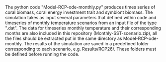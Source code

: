 The python code "Model-RCP-ode-monthly.py" produces times series of coral biomass, coral energy investment trait and symbiont biomass. 
The simulation takes as input several parameters that defined within code and timeseries of monthly temperature scenarios from an input file of the type ".dat".
The data for timeseries monthly temperature and their corresponding months are also included in this repository (Monthly-SST-scenario.zip), all the files should be extracted put in the same directory as Model-RCP-ode-monthly. 
The results of the simulation are saved in a predefined folder corresponding to each scenario, e.g. Results/RCP26/. 
These folders must be defined before running the code. 
